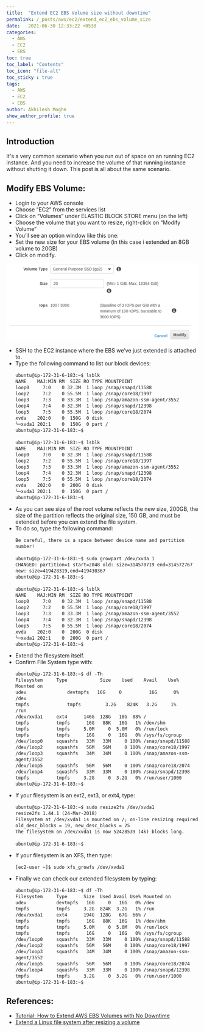 ```yaml
---
title:  "Extend EC2 EBS Volume size without downtime"
permalink: /_posts/aws/ec2/extend_ec2_ebs_volume_size
date:   2021-06-30 12:33:22 +0530
categories:
  - AWS
  - EC2
  - EBS
toc: true
toc_label: "Contents"
toc_icon: "file-alt"
toc_sticky : true
tags:
  - AWS
  - EC2
  - EBS
author: Akhilesh Moghe
show_author_profile: true
---
```



## Introduction
It's a very common scenario when you run out of space on an running EC2 instance. And you need to increase the volume of that running instance without shutting it down. This post is all about the same scenario.

## Modify EBS Volume:
* Login to your AWS console
* Choose “EC2” from the services list
* Click on “Volumes” under ELASTIC BLOCK STORE menu (on the left)
* Choose the volume that you want to resize, right-click on “Modify Volume”
* You’ll see an option window like this one:
* Set the new size for your EBS volume (in this case i extended an 8GB volume to 20GB)
* Click on modify.

![Modify EBS Volume](/assets/images/Extend_EC2_EBS_Volume_size.png)

* SSH to the EC2 instance where the EBS we’ve just extended is attached to.
* Type the following command to list our block devices:
  ```
  ubuntu@ip-172-31-6-183:~$ lsblk
  NAME    MAJ:MIN RM  SIZE RO TYPE MOUNTPOINT
  loop0     7:0    0 32.3M  1 loop /snap/snapd/11588
  loop2     7:2    0 55.5M  1 loop /snap/core18/1997 
  loop3     7:3    0 33.3M  1 loop /snap/amazon-ssm-agent/3552 
  loop4     7:4    0 32.3M  1 loop /snap/snapd/12398 
  loop5     7:5    0 55.5M  1 loop /snap/core18/2074 
  xvda    202:0    0  150G  0 disk  
  └─xvda1 202:1    0  150G  0 part / 
  ubuntu@ip-172-31-6-183:~$ 

  ubuntu@ip-172-31-6-183:~$ lsblk 
  NAME    MAJ:MIN RM  SIZE RO TYPE MOUNTPOINT 
  loop0     7:0    0 32.3M  1 loop /snap/snapd/11588 
  loop2     7:2    0 55.5M  1 loop /snap/core18/1997 
  loop3     7:3    0 33.3M  1 loop /snap/amazon-ssm-agent/3552 
  loop4     7:4    0 32.3M  1 loop /snap/snapd/12398 
  loop5     7:5    0 55.5M  1 loop /snap/core18/2074 
  xvda    202:0    0  200G  0 disk  
  └─xvda1 202:1    0  150G  0 part / 
  ubuntu@ip-172-31-6-183:~$
  ```
* As you can see size of the root volume reflects the new size, 200GB, the size of the partition reflects the original size, 150 GB, and must be extended before you can extend the file system.
* To do so, type the following command: 
  ```
  Be careful, there is a space between device name and partition number! 

  ubuntu@ip-172-31-6-183:~$ sudo growpart /dev/xvda 1 
  CHANGED: partition=1 start=2048 old: size=314570719 end=314572767 new: size=419428319,end=419430367 
  ubuntu@ip-172-31-6-183:~$ 

  ubuntu@ip-172-31-6-183:~$ lsblk 
  NAME    MAJ:MIN RM  SIZE RO TYPE MOUNTPOINT 
  loop0     7:0    0 32.3M  1 loop /snap/snapd/11588 
  loop2     7:2    0 55.5M  1 loop /snap/core18/1997 
  loop3     7:3    0 33.3M  1 loop /snap/amazon-ssm-agent/3552 
  loop4     7:4    0 32.3M  1 loop /snap/snapd/12398 
  loop5     7:5    0 55.5M  1 loop /snap/core18/2074 
  xvda    202:0    0  200G  0 disk  
  └─xvda1 202:1    0  200G  0 part / 
  ubuntu@ip-172-31-6-183:~$
  ```
* Extend the filesystem itself.
* Confirm File System type with:
  ```
  ubuntu@ip-172-31-6-183:~$ df -Th 
  Filesystem     Type            Size    Used    Avail    Use%    Mounted on 
  udev               devtmpfs   16G     0          16G      0%        /dev 
  tmpfs              tmpfs         3.2G    824K   3.2G     1%        /run 
  /dev/xvda1     ext4      146G  128G   18G  88% / 
  tmpfs          tmpfs      16G   88K   16G   1% /dev/shm 
  tmpfs          tmpfs     5.0M     0  5.0M   0% /run/lock 
  tmpfs          tmpfs      16G     0   16G   0% /sys/fs/cgroup 
  /dev/loop0     squashfs   33M   33M     0 100% /snap/snapd/11588 
  /dev/loop2     squashfs   56M   56M     0 100% /snap/core18/1997 
  /dev/loop3     squashfs   34M   34M     0 100% /snap/amazon-ssm-agent/3552 
  /dev/loop5     squashfs   56M   56M     0 100% /snap/core18/2074 
  /dev/loop4     squashfs   33M   33M     0 100% /snap/snapd/12398 
  tmpfs          tmpfs     3.2G     0  3.2G   0% /run/user/1000 
  ubuntu@ip-172-31-6-183:~$
  ```
* If your filesystem is an ext2, ext3, or ext4, type:
  ```
  ubuntu@ip-172-31-6-183:~$ sudo resize2fs /dev/xvda1  
  resize2fs 1.44.1 (24-Mar-2018) 
  Filesystem at /dev/xvda1 is mounted on /; on-line resizing required 
  old_desc_blocks = 19, new_desc_blocks = 25 
  The filesystem on /dev/xvda1 is now 52428539 (4k) blocks long. 

  ubuntu@ip-172-31-6-183:~$
  ```
* If your filesystem is an XFS, then type:
  ```
  [ec2-user ~]$ sudo xfs_growfs /dev/xvda1
  ```
* Finally we can check our extended filesystem by typing:
  ```
  ubuntu@ip-172-31-6-183:~$ df -Th 
  Filesystem     Type      Size  Used Avail Use% Mounted on 
  udev           devtmpfs   16G     0   16G   0% /dev 
  tmpfs          tmpfs     3.2G  824K  3.2G   1% /run 
  /dev/xvda1     ext4      194G  128G   67G  66% / 
  tmpfs          tmpfs      16G   88K   16G   1% /dev/shm 
  tmpfs          tmpfs     5.0M     0  5.0M   0% /run/lock 
  tmpfs          tmpfs      16G     0   16G   0% /sys/fs/cgroup 
  /dev/loop0     squashfs   33M   33M     0 100% /snap/snapd/11588 
  /dev/loop2     squashfs   56M   56M     0 100% /snap/core18/1997 
  /dev/loop3     squashfs   34M   34M     0 100% /snap/amazon-ssm-agent/3552 
  /dev/loop5     squashfs   56M   56M     0 100% /snap/core18/2074 
  /dev/loop4     squashfs   33M   33M     0 100% /snap/snapd/12398 
  tmpfs          tmpfs     3.2G     0  3.2G   0% /run/user/1000 
  ubuntu@ip-172-31-6-183:~$
  ```
## References:
* [Tutorial: How to Extend AWS EBS Volumes with No Downtime][Tutorial: How to Extend AWS EBS Volumes with No Downtime]
* [Extend a Linux file system after resizing a volume][Extend a Linux file system after resizing a volume]


[Tutorial: How to Extend AWS EBS Volumes with No Downtime]: https://medium.com/geekculture/tutorial-how-to-extend-aws-ebs-volumes-with-no-downtime-ec7d9e82426e
[Extend a Linux file system after resizing a volume]: https://docs.aws.amazon.com/AWSEC2/latest/UserGuide/recognize-expanded-volume-linux.html?icmpid=docs_ec2_console

